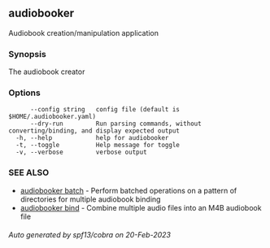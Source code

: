## audiobooker

Audiobook creation/manipulation application

### Synopsis

The audiobook creator

### Options

```
      --config string   config file (default is $HOME/.audiobooker.yaml)
      --dry-run         Run parsing commands, without converting/binding, and display expected output
  -h, --help            help for audiobooker
  -t, --toggle          Help message for toggle
  -v, --verbose         verbose output
```

### SEE ALSO

* [audiobooker batch](audiobooker_batch.md)	 - Perform batched operations on a pattern of directories for multiple audiobook binding
* [audiobooker bind](audiobooker_bind.md)	 - Combine multiple audio files into an M4B audiobook file

###### Auto generated by spf13/cobra on 20-Feb-2023
